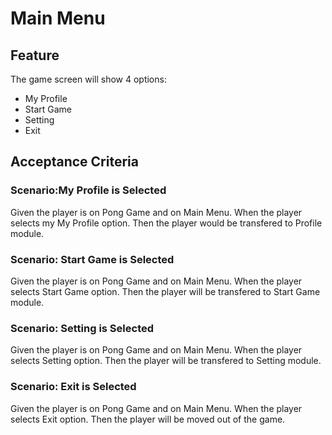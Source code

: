 # Main Menu

## Feature

The game screen will show 4 options:
- My Profile
- Start Game
- Setting
- Exit

## Acceptance Criteria

### Scenario:My Profile is Selected

Given the player is on Pong Game
and on Main Menu.
When the player selects my My Profile option.
Then the player would be transfered to Profile module.

### Scenario: Start Game is Selected

Given the player is on Pong Game
and on Main Menu.
When the player selects Start Game option.
Then the player will be transfered to Start Game module.

### Scenario: Setting is Selected

Given the player is on Pong Game
and on Main Menu.
When the player selects Setting option.
Then the player will be transfered to Setting module.

### Scenario: Exit is Selected

Given the player is on Pong Game
and on Main Menu.
When the player selects Exit option.
Then the player will be moved out of the game.
